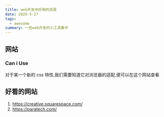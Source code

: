 ```yaml
---
title: web开发中好用的资源
date: 2020-5-27
tags:
  - awesome
summary: 一些web开发的小工具集中
---
```


## 网站

### Can i Use

对于某一个新的 css 特性,我们需要知道它对浏览器的适配,便可以在这个网站查看

## 好看的网站

1. https://creative.squarespace.com/
2. https://paratech.com/

